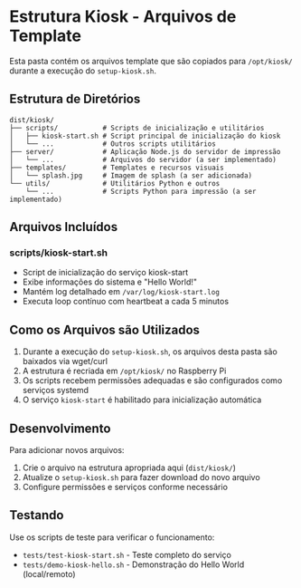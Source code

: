 # Estrutura Kiosk - Arquivos de Template

Esta pasta contém os arquivos template que são copiados para `/opt/kiosk/` durante a execução do `setup-kiosk.sh`.

## Estrutura de Diretórios

```
dist/kiosk/
├── scripts/           # Scripts de inicialização e utilitários
│   ├── kiosk-start.sh # Script principal de inicialização do kiosk
│   └── ...            # Outros scripts utilitários
├── server/            # Aplicação Node.js do servidor de impressão
│   └── ...            # Arquivos do servidor (a ser implementado)
├── templates/         # Templates e recursos visuais
│   └── splash.jpg     # Imagem de splash (a ser adicionada)
└── utils/             # Utilitários Python e outros
    └── ...            # Scripts Python para impressão (a ser implementado)
```

## Arquivos Incluídos

### scripts/kiosk-start.sh

- Script de inicialização do serviço kiosk-start
- Exibe informações do sistema e "Hello World!"
- Mantém log detalhado em `/var/log/kiosk-start.log`
- Executa loop contínuo com heartbeat a cada 5 minutos

## Como os Arquivos são Utilizados

1. Durante a execução do `setup-kiosk.sh`, os arquivos desta pasta são baixados via wget/curl
2. A estrutura é recriada em `/opt/kiosk/` no Raspberry Pi
3. Os scripts recebem permissões adequadas e são configurados como serviços systemd
4. O serviço `kiosk-start` é habilitado para inicialização automática

## Desenvolvimento

Para adicionar novos arquivos:

1. Crie o arquivo na estrutura apropriada aqui (`dist/kiosk/`)
2. Atualize o `setup-kiosk.sh` para fazer download do novo arquivo
3. Configure permissões e serviços conforme necessário

## Testando

Use os scripts de teste para verificar o funcionamento:

- `tests/test-kiosk-start.sh` - Teste completo do serviço
- `tests/demo-kiosk-hello.sh` - Demonstração do Hello World (local/remoto)
